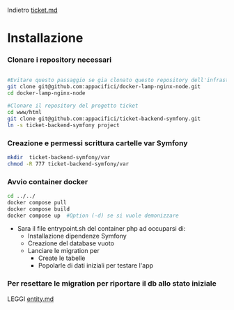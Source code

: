 Indietro [ticket.md](README.md)

# Installazione

### Clonare i repository necessari

```bash

#Evitare questo passaggio se gia clonato questo repository dell'infrastruttura docker necessaria
git clone git@github.com:appacifici/docker-lamp-nginx-node.git
cd docker-lamp-nginx-node

#Clonare il repository del progetto ticket
cd www/html
git clone git@github.com:appacifici/ticket-backend-symfony.git
ln -s ticket-backend-symfony project
```

### Creazione e permessi scrittura cartelle var Symfony
```bash
mkdir  ticket-backend-symfony/var
chmod -R 777 ticket-backend-symfony/var
```

### Avvio container docker
```bash
cd ../../
docker compose pull
docker compose build
docker compose up  #Option (-d) se si vuole demonizzare
```

- Sara il file entrypoint.sh del container php ad occuparsi di:
    - Installazione dipendenze Symfony
    - Creazione del database vuoto 
    - Lanciare le migration per
        - Create le tabelle
        - Popolarle di dati iniziali per testare l'app

### Per resettare le migration per riportare il db allo stato iniziale

LEGGI [entity.md](entity.md)
